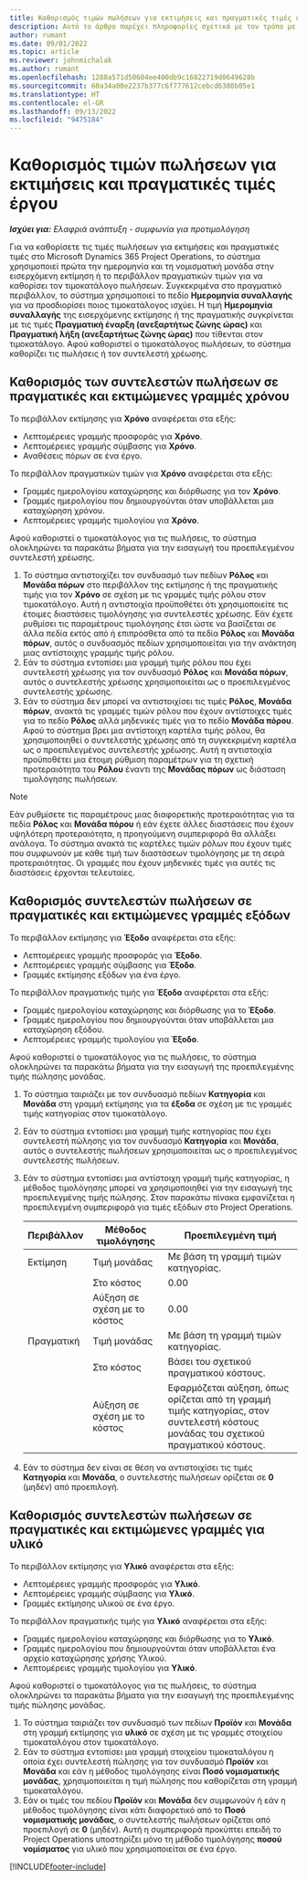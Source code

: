```yaml
---
title: Καθορισμός τιμών πωλήσεων για εκτιμήσεις και πραγματικές τιμές έργου
description: Αυτό το άρθρο παρέχει πληροφορίες σχετικά με τον τρόπο με τον οποίο καθορίζονται οι τιμές πωλήσεων σε εκτιμήσεις έργου και οι πραγματικές τιμές.
author: rumant
ms.date: 09/01/2022
ms.topic: article
ms.reviewer: johnmichalak
ms.author: rumant
ms.openlocfilehash: 1288a571d50604ee400db9c16822719d0649628b
ms.sourcegitcommit: 60a34a00e2237b377c6f777612cebcd6380b05e1
ms.translationtype: HT
ms.contentlocale: el-GR
ms.lasthandoff: 09/13/2022
ms.locfileid: "9475184"
---
```

# <a name="determine-sales-prices-for-project-estimates-and-actuals"></a>Καθορισμός τιμών πωλήσεων για εκτιμήσεις και πραγματικές τιμές έργου

_**Ισχύει για:** Ελαφριά ανάπτυξη - συμφωνία για προτιμολόγηση_

Για να καθορίσετε τις τιμές πωλήσεων για εκτιμήσεις και πραγματικές τιμές στο Microsoft Dynamics 365 Project Operations, το σύστημα χρησιμοποιεί πρώτα την ημερομηνία και τη νομισματική μονάδα στην εισερχόμενη εκτίμηση ή το περιβάλλον πραγματικών τιμών για να καθορίσει τον τιμοκατάλογο πωλήσεων. Συγκεκριμένα στο πραγματικό περιβάλλον, το σύστημα χρησιμοποιεί το πεδίο **Ημερομηνία συναλλαγής** για να προσδιορίσει ποιος τιμοκατάλογος ισχύει. Η τιμή **Ημερομηνία συναλλαγής** της εισερχόμενης εκτίμησης ή της πραγματικής συγκρίνεται με τις τιμές **Πραγματική έναρξη (ανεξαρτήτως ζώνης ώρας)** και **Πραγματική λήξη (ανεξαρτήτως ζώνης ώρας)** που τίθενται στον τιμοκατάλογο. Αφού καθοριστεί ο τιμοκατάλογος πωλήσεων, το σύστημα καθορίζει τις πωλήσεις ή τον συντελεστή χρέωσης.

## <a name="determining-sales-rates-on-actual-and-estimate-lines-for-time"></a>Καθορισμός των συντελεστών πωλήσεων σε πραγματικές και εκτιμώμενες γραμμές χρόνου

Το περιβάλλον εκτίμησης για **Χρόνο** αναφέρεται στα εξής:

- Λεπτομέρειες γραμμής προσφοράς για **Χρόνο**.
- Λεπτομέρειες γραμμής σύμβασης για **Χρόνο**.
- Αναθέσεις πόρων σε ένα έργο.

Το περιβάλλον πραγματικών τιμών για **Χρόνο** αναφέρεται στα εξής:

- Γραμμές ημερολογίου καταχώρησης και διόρθωσης για τον **Χρόνο**.
- Γραμμές ημερολογίου που δημιουργούνται όταν υποβάλλεται μια καταχώρηση χρόνου.
- Λεπτομέρειες γραμμής τιμολογίου για **Χρόνο**. 

Αφού καθοριστεί ο τιμοκατάλογος για τις πωλήσεις, το σύστημα ολοκληρώνει τα παρακάτω βήματα για την εισαγωγή του προεπιλεγμένου συντελεστή χρέωσης.

1. Το σύστημα αντιστοιχίζει τον συνδυασμό των πεδίων **Ρόλος** και **Μονάδα πόρων** στο περιβάλλον της εκτίμησης ή της πραγματικής τιμής για τον **Χρόνο** σε σχέση με τις γραμμές τιμής ρόλου στον τιμοκατάλογο. Αυτή η αντιστοιχία προϋποθέτει ότι χρησιμοποιείτε τις έτοιμες διαστάσεις τιμολόγησης για συντελεστές χρέωσης. Εάν έχετε ρυθμίσει τις παραμέτρους τιμολόγησης έτσι ώστε να βασίζεται σε άλλα πεδία εκτός από ή επιπρόσθετα από τα πεδία **Ρόλος** και **Μονάδα πόρων**, αυτός ο συνδυασμός πεδίων χρησιμοποιείται για την ανάκτηση μιας αντίστοιχης γραμμής τιμής ρόλου.
1. Εάν το σύστημα εντοπίσει μια γραμμή τιμής ρόλου που έχει συντελεστή χρέωσης για τον συνδυασμό **Ρόλος** και **Μονάδα πόρων**, αυτός ο συντελεστής χρέωσης χρησιμοποιείται ως ο προεπιλεγμένος συντελεστής χρέωσης.
1. Εάν το σύστημα δεν μπορεί να αντιστοιχίσει τις τιμές **Ρόλος**, **Μονάδα πόρων**, ανακτά τις γραμμές τιμών ρόλου που έχουν αντίστοιχες τιμές για το πεδίο **Ρόλος** αλλά μηδενικές τιμές για το πεδίο **Μονάδα πόρου**. Αφού το σύστημα βρει μια αντίστοιχη καρτέλα τιμής ρόλου, θα χρησιμοποιηθεί ο συντελεστής χρέωσης από τη συγκεκριμένη καρτέλα ως ο προεπιλεγμένος συντελεστής χρέωσης. Αυτή η αντιστοιχία προϋποθέτει μια έτοιμη ρύθμιση παραμέτρων για τη σχετική προτεραιότητα του **Ρόλου** έναντι της **Μονάδας πόρων** ως διάσταση τιμολόγησης πωλήσεων.

> [!NOTE]
> Εάν ρυθμίσετε τις παραμέτρους μιας διαφορετικής προτεραιότητας για τα πεδία **Ρόλος** και **Μονάδα πόρου** ή εάν έχετε άλλες διαστάσεις που έχουν υψηλότερη προτεραιότητα, η προηγούμενη συμπεριφορά θα αλλάξει ανάλογα. Το σύστημα ανακτά τις καρτέλες τιμών ρόλων που έχουν τιμές που συμφωνούν με κάθε τιμή των διαστάσεων τιμολόγησης με τη σειρά προτεραιότητας. Οι γραμμές που έχουν μηδενικές τιμές για αυτές τις διαστάσεις έρχονται τελευταίες.

## <a name="determining-sales-rates-on-actual-and-estimate-lines-for-expense"></a>Καθορισμός συντελεστών πωλήσεων σε πραγματικές και εκτιμώμενες γραμμές εξόδων

Το περιβάλλον εκτίμησης για **Έξοδο** αναφέρεται στα εξής:

- Λεπτομέρειες γραμμής προσφοράς για **Έξοδο**.
- Λεπτομέρειες γραμμής σύμβασης για **Έξοδο**.
- Γραμμές εκτίμησης εξόδων για ένα έργο.

Το περιβάλλον πραγματικής τιμής για **Έξοδο** αναφέρεται στα εξής:

- Γραμμές ημερολογίου καταχώρησης και διόρθωσης για το **Έξοδο**.
- Γραμμές ημερολογίου που δημιουργούνται όταν υποβάλλεται μια καταχώρηση εξόδου.
- Λεπτομέρειες γραμμής τιμολογίου για **Έξοδο**. 

Αφού καθοριστεί ο τιμοκατάλογος για τις πωλήσεις, το σύστημα ολοκληρώνει τα παρακάτω βήματα για την εισαγωγή της προεπιλεγμένης τιμής πώλησης μονάδας.

1. Το σύστημα ταιριάζει με τον συνδυασμό πεδίων **Κατηγορία** και **Μονάδα** στη γραμμή εκτίμησης για τα **έξοδα** σε σχέση με τις γραμμές τιμής κατηγορίας στον τιμοκατάλογο.
1. Εάν το σύστημα εντοπίσει μια γραμμή τιμής κατηγορίας που έχει συντελεστή πώλησης για τον συνδυασμό **Κατηγορία** και **Μονάδα**, αυτός ο συντελεστής πωλήσεων χρησιμοποιείται ως ο προεπιλεγμένος συντελεστής πωλήσεων.
1. Εάν το σύστημα εντοπίσει μια αντίστοιχη γραμμή τιμής κατηγορίας, η μέθοδος τιμολόγησης μπορεί να χρησιμοποιηθεί για την εισαγωγή της προεπιλεγμένης τιμής πώλησης. Στον παρακάτω πίνακα εμφανίζεται η προεπιλεγμένη συμπεριφορά για τιμές εξόδων στο Project Operations.

    | Περιβάλλον | Μέθοδος τιμολόγησης | Προεπιλεγμένη τιμή |
    | --- | --- | --- |
    | Εκτίμηση | Τιμή μονάδας | Με βάση τη γραμμή τιμών κατηγορίας. |
    |        | Στο κόστος | 0.00 |
    |        | Αύξηση σε σχέση με το κόστος | 0.00 |
    | Πραγματική | Τιμή μονάδας | Με βάση τη γραμμή τιμών κατηγορίας. |
    |        | Στο κόστος | Βάσει του σχετικού πραγματικού κόστους. |
    |        | Αύξηση σε σχέση με το κόστος | Εφαρμόζεται αύξηση, όπως ορίζεται από τη γραμμή τιμής κατηγορίας, στον συντελεστή κόστους μονάδας του σχετικού πραγματικού κόστους. |

1. Εάν το σύστημα δεν είναι σε θέση να αντιστοιχίσει τις τιμές **Κατηγορία** και **Μονάδα**, ο συντελεστής πωλήσεων ορίζεται σε **0** (μηδέν) από προεπιλογή.

## <a name="determining-sales-rates-on-actual-and-estimate-lines-for-material"></a>Καθορισμός συντελεστών πωλήσεων σε πραγματικές και εκτιμώμενες γραμμές για υλικό

Το περιβάλλον εκτίμησης για **Υλικό** αναφέρεται στα εξής:

- Λεπτομέρειες γραμμής προσφοράς για **Υλικό**.
- Λεπτομέρειες γραμμής σύμβασης για **Υλικό**.
- Γραμμές εκτίμησης υλικού σε ένα έργο.

Το περιβάλλον πραγματικής τιμής για **Υλικό** αναφέρεται στα εξής:

- Γραμμές ημερολογίου καταχώρησης και διόρθωσης για το **Υλικό**.
- Γραμμές ημερολογίου που δημιουργούνται όταν υποβάλλεται ένα αρχείο καταχώρησης χρήσης Υλικού.
- Λεπτομέρειες γραμμής τιμολογίου για **Υλικό**. 

Αφού καθοριστεί ο τιμοκατάλογος για τις πωλήσεις, το σύστημα ολοκληρώνει τα παρακάτω βήματα για την εισαγωγή της προεπιλεγμένης τιμής πώλησης μονάδας.

1. Το σύστημα ταιριάζει τον συνδυασμό των πεδίων **Προϊόν** και **Μονάδα** στη γραμμή εκτίμησης για **υλικό** σε σχέση με τις γραμμές στοιχείου τιμοκαταλόγου στον τιμοκατάλογο.
1. Εάν το σύστημα εντοπίσει μια γραμμή στοιχείου τιμοκαταλόγου η οποία έχει συντελεστή πώλησης για τον συνδυασμό **Προϊόν** και **Μονάδα** και εάν η μέθοδος τιμολόγησης είναι **Ποσό νομισματικής μονάδας**, χρησιμοποιείται η τιμή πώλησης που καθορίζεται στη γραμμή τιμοκαταλόγου. 
1. Εάν οι τιμές του πεδίου **Προϊόν** και **Μονάδα** δεν συμφωνούν ή εάν η μέθοδος τιμολόγησης είναι κάτι διαφορετικό από το **Ποσό νομισματικής μονάδας**, ο συντελεστής πωλήσεων ορίζεται από προεπιλογή σε **0** (μηδέν). Αυτή η συμπεριφορά προκύπτει επειδή το Project Operations υποστηρίζει μόνο τη μέθοδο τιμολόγησης **ποσού νομίσματος** για υλικό που χρησιμοποιείται σε ένα έργο.

[!INCLUDE[footer-include](../../includes/footer-banner.md)]
